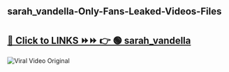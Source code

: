 
 ## sarah_vandella-Only-Fans-Leaked-Videos-Files

# <h2><a href="https://mediaupload.pro?sarah_vandella">🔗 Click to LINKS ⏩⏩ 👉 🟢 sarah_vandella </a></h2>

<a href="https://mediaupload.pro?sarah_vandella" rel="nofollow" data-target="animated-image.originalLink"><img src="https://i.ibb.co.com/xMMVF88/686577567.gif" alt="Viral Video Original" style="max-width: 100%; display: inline-block;" data-target="animated-image.originalImage"></a>